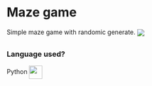 # Maze game

<div>
  Simple maze game with randomic generate. 
  <img align="center" src="https://i.imgur.com/8co6U6B.gif"
</div>
  
##

### Language used?

<div>
  Python
  <img align="center" height="30" src="https://cdn.jsdelivr.net/gh/devicons/devicon/icons/python/python-original.svg" />
</div>
